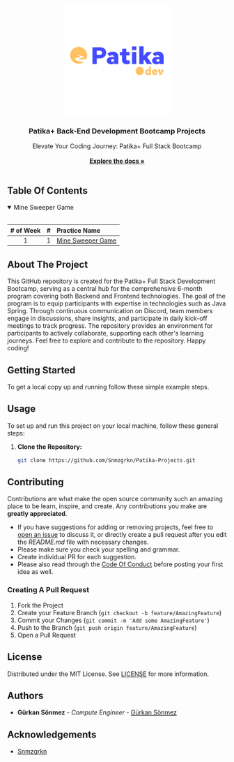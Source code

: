 <br/>
<p align="center">
  <a href="https://github.com/Snmzgrkn/Patika-Projects">
    <img src="images/patika.png" alt="Logo"  height="250">
  </a>

  <h3 align="center">Patika+ Back-End Development Bootcamp Projects</h3>

  <p align="center">
    Elevate Your Coding Journey: Patika+ Full Stack Bootcamp
    <br/>
    <br/>
    <a href="https://github.com/Snmzgrkn/Patika-Projects"><strong>Explore the docs »</strong></a>
    <br/>
    <br/>
  </p>
</p>


## Table Of Contents

<details open>
<summary>Mine Sweeper Game</summary>
<br>

|# of Week| #  | Practice Name|
|:---:    |---:|:----         |
| 1       | 1  | [Mine Sweeper Game](https://github.com/Snmzgrkn/Patika-Projects/tree/main/MineSweeper/src)|

</details>



## About The Project

This GitHub repository is created for the Patika+ Full Stack Development Bootcamp, serving as a central hub for the comprehensive 6-month program covering both Backend and Frontend technologies. The goal of the program is to equip participants with expertise in technologies such as Java Spring. Through continuous communication on Discord, team members engage in discussions, share insights, and participate in daily kick-off meetings to track progress. The repository provides an environment for participants to actively collaborate, supporting each other's learning journeys. Feel free to explore and contribute to the repository. Happy coding!

## Getting Started

To get a local copy up and running follow these simple example steps.

## Usage

To set up and run this project on your local machine, follow these general steps:

1. **Clone the Repository:**
   ```bash
   git clone https://github.com/Snmzgrkn/Patika-Projects.git


## Contributing

Contributions are what make the open source community such an amazing place to be learn, inspire, and create. Any contributions you make are **greatly appreciated**.
* If you have suggestions for adding or removing projects, feel free to [open an issue](https://github.com/Snmzgrkn/Patika-Projects/issues/new) to discuss it, or directly create a pull request after you edit the *README.md* file with necessary changes.
* Please make sure you check your spelling and grammar.
* Create individual PR for each suggestion.
* Please also read through the [Code Of Conduct](https://github.com/Snmzgrkn/Patika/blob/main/CODE_OF_CONDUCT.md) before posting your first idea as well.

### Creating A Pull Request

1. Fork the Project
2. Create your Feature Branch (`git checkout -b feature/AmazingFeature`)
3. Commit your Changes (`git commit -m 'Add some AmazingFeature'`)
4. Push to the Branch (`git push origin feature/AmazingFeature`)
5. Open a Pull Request

## License

Distributed under the MIT License. See [LICENSE](https://github.com/Snmzgrkn/Patika/blob/main/LICENSE.md) for more information.

## Authors

* **Gürkan Sönmez** - *Compute Engineer* - [Gürkan Sönmez](https://github.com/Snmzgrkn/) 
## Acknowledgements

* [Snmzgrkn](https://github.com/Snmzgrkn/)

